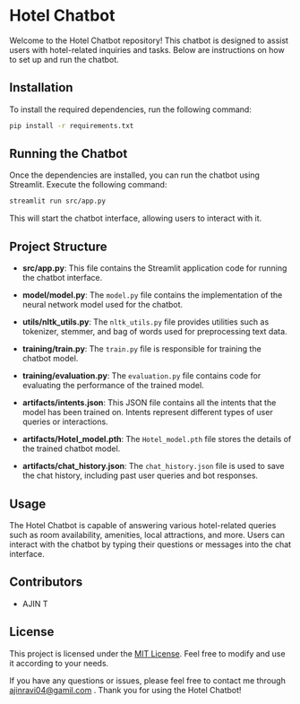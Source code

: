 # Hotel Chatbot

Welcome to the Hotel Chatbot repository! This chatbot is designed to assist users with hotel-related inquiries and tasks. Below are instructions on how to set up and run the chatbot.

## Installation

To install the required dependencies, run the following command:

```bash
pip install -r requirements.txt
```

## Running the Chatbot

Once the dependencies are installed, you can run the chatbot using Streamlit. Execute the following command:

```bash
streamlit run src/app.py
```

This will start the chatbot interface, allowing users to interact with it.

## Project Structure

- **src/app.py**: This file contains the Streamlit application code for running the chatbot interface.

- **model/model.py**: The `model.py` file contains the implementation of the neural network model used for the chatbot.

- **utils/nltk_utils.py**: The `nltk_utils.py` file provides utilities such as tokenizer, stemmer, and bag of words used for preprocessing text data.

- **training/train.py**: The `train.py` file is responsible for training the chatbot model.

- **training/evaluation.py**: The `evaluation.py` file contains code for evaluating the performance of the trained model.

- **artifacts/intents.json**: This JSON file contains all the intents that the model has been trained on. Intents represent different types of user queries or interactions.

- **artifacts/Hotel_model.pth**: The `Hotel_model.pth` file stores the details of the trained chatbot model.

- **artifacts/chat_history.json**: The `chat_history.json` file is used to save the chat history, including past user queries and bot responses.

## Usage

The Hotel Chatbot is capable of answering various hotel-related queries such as room availability, amenities, local attractions, and more. Users can interact with the chatbot by typing their questions or messages into the chat interface.

## Contributors

- AJIN T

## License

This project is licensed under the [MIT License](LICENSE). Feel free to modify and use it according to your needs.

If you have any questions or issues, please feel free to contact me through ajinravi04@gamil.com . Thank you for using the Hotel Chatbot!